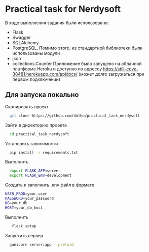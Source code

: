 
# Practical task for Nerdysoft

В ходе выполнения задания были использовано: 
- Flask
- Swagger 
- SQLAlchemy
- PostgreSQL. 
Помимо этого, из стандартной библиотеки были использованы модули
 - json 
 - collections.Counter
 Приложение было запущено на облачной платформе Heroku и 
доступно по адрессу https://still-cove-38481.herokuapp.com/apidocs/
(может долго загружаться при первом подключении)

## Для запуска локально

Скопировать проект 

```bash
  git clone https://github.com/dolho/practical_task_nerdysoft
```

Зайти в директорию проекта

```bash
  cd practical_task_nerdysoft
```

Установить зависимости

```bash
  pip install -r requirements.txt

```

Выполнить

```bash
  export FLASK_APP=server
  export FLASK_ENV=development
```
Создать и заполнить .env файл в формате
```bash
USER_PROD=your_user
PASSWORD=your_password
DB=your_db
HOST=your_db_host
```

Выполнить 
```bash
   flask setup
```


Запустить сервер

```bash
  gunicorn server:app --preload
```

